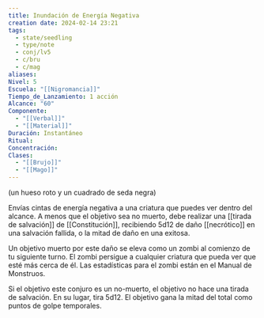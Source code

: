 ```yaml
---
title: Inundación de Energía Negativa
creation date: 2024-02-14 23:21
tags:
  - state/seedling
  - type/note
  - conj/lv5
  - c/bru
  - c/mag
aliases: 
Nivel: 5
Escuela: "[[Nigromancia]]"
Tiempo_de_Lanzamiento: 1 acción
Alcance: "60"
Componente:
  - "[[Verbal]]"
  - "[[Material]]"
Duración: Instantáneo
Ritual: 
Concentración: 
Clases:
  - "[[Brujo]]"
  - "[[Mago]]"
---
```

(un hueso roto y un cuadrado de seda negra)

Envías cintas de energía negativa a una criatura que puedes ver dentro del alcance. A menos que el objetivo sea no muerto, debe realizar una [[tirada de salvación]] de [[Constitución]], recibiendo 5d12 de daño [[necrótico]] en una salvación fallida, o la mitad de daño en una exitosa. 

Un objetivo muerto por este daño se eleva como un zombi al comienzo de tu siguiente turno. El zombi persigue a cualquier criatura que pueda ver que esté más cerca de él. Las estadísticas para el zombi están en el Manual de Monstruos.

Si el objetivo este conjuro es un no-muerto, el objetivo no hace una tirada de salvación. En su lugar, tira 5d12. El objetivo gana la mitad del total como puntos de golpe temporales.